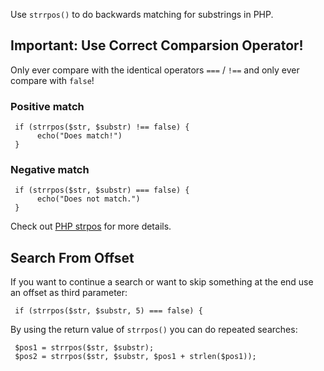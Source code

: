 Use `strrpos()` to do backwards matching for substrings in PHP.

## Important: Use Correct Comparsion Operator!

Only ever compare with the identical operators `===` / `!==` and only ever compare with `false`!

### Positive match

     if (strrpos($str, $substr) !== false) {
          echo("Does match!")
     }

### Negative match

     if (strrpos($str, $substr) === false) {
          echo("Does not match.")
     }

Check out [PHP strpos](https://lzone.de/examples/PHP+strpos) for more details.

## Search From Offset

If you want to continue a search or want to skip something at the end use an offset as third parameter:

     if (strrpos($str, $substr, 5) === false) {

By using the return value of `strrpos()` you can do repeated searches:

     $pos1 = strrpos($str, $substr);
     $pos2 = strrpos($str, $substr, $pos1 + strlen($pos1));




